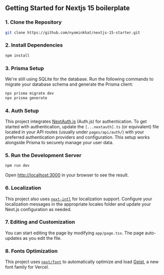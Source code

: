 ## Getting Started for Nextjs 15 boilerplate

### 1. Clone the Repository

```bash
git clone https://github.com/nyominkhat/nextjs-15-starter.git
```

### 2. Install Dependencies

```bash
npm install
```

### 3. Prisma Setup

We're still using SQLite for the database. Run the following commands to migrate your database schema and generate the Prisma client:

```bash
npx prisma migrate dev
npx prisma generate
```

### 4. Auth Setup

This project integrates [NextAuth.js](https://next-auth.js.org/) (Auth.js) for authentication. To get started with authentication, update the `[...nextauth].ts` (or equivalent) file located in your API routes (usually under `pages/api/auth/`) with your preferred authentication providers and configuration. This setup works alongside Prisma to securely manage your user data.

### 5. Run the Development Server

```bash
npm run dev
```

Open [http://localhost:3000](http://localhost:3000) in your browser to see the result.

### 6. Localization

This project also uses [`next-intl`](https://next-intl.dev/docs/getting-started/app-router/with-i18n-routing) for localization support. Configure your localization messages in the appropriate locales folder and update your Next.js configuration as needed.

### 7. Editing and Customization

You can start editing the page by modifying `app/page.tsx`. The page auto-updates as you edit the file.

### 8. Fonts Optimization

This project uses [`next/font`](https://nextjs.org/docs/app/building-your-application/optimizing/fonts) to automatically optimize and load [Geist](https://vercel.com/font), a new font family for Vercel.
